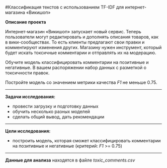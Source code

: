 #Классификация текстов с использованием TF-IDF для интернет-магазина «Викишоп»

**Описание проекта**

Интернет-магазин «Викишоп» запускает новый сервис. Теперь пользователи могут редактировать и дополнять описания товаров, как в вики-сообществах. То есть клиенты предлагают свои правки и комментируют изменения других. Магазину нужен инструмент, который будет искать токсичные комментарии и отправлять их на модерацию. 

Обучите модель классифицировать комментарии на позитивные и негативные. В вашем распоряжении набор данных с разметкой о токсичности правок.

Постройте модель со значением метрики качества *F1* не меньше 0.75.

---
**Задачи исследования:**

* провести загрузку и подготовку данных
* обучить несколько разных моделей
* сделать общий вывод, дать рекомендации

---
**Цели исследования:**

* построить модель, которая сможет классифицировать комментарии на позитивные и негативные (критерий: *F1* >= 0.75)

---
**Данные для анализа** находятся в файле *toxic_comments.csv*

